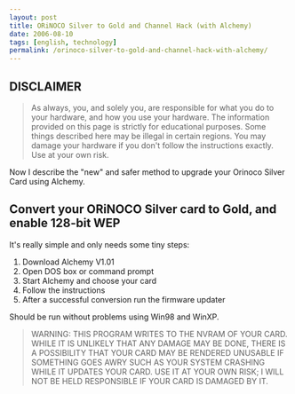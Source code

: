 ```yaml
---
layout: post
title: ORiNOCO Silver to Gold and Channel Hack (with Alchemy)
date: 2006-08-10
tags: [english, technology]
permalink: /orinoco-silver-to-gold-and-channel-hack-with-alchemy/
---
```


## DISCLAIMER
> As always, you, and solely you, are responsible for what you do to your hardware, and how you use your hardware. The information provided on this page is strictly for educational purposes. Some things described here may be illegal in certain regions. You may damage your hardware if you don't follow the instructions exactly. Use at your own risk. 

Now I describe the "new" and safer method to upgrade your Orinoco Silver Card using Alchemy.

## Convert your ORiNOCO Silver card to Gold, and enable 128-bit WEP

It's really simple and only needs some tiny steps:

1.  Download Alchemy V1.01
2.  Open DOS box or command prompt
3.  Start Alchemy and choose your card
4.  Follow the instructions
5.  After a successful conversion run the firmware updater

Should be run without problems using Win98 and WinXP. 

> WARNING: THIS PROGRAM WRITES TO THE NVRAM OF YOUR CARD. WHILE IT IS UNLIKELY THAT ANY DAMAGE MAY BE DONE, THERE IS A POSSIBILITY THAT YOUR CARD MAY BE RENDERED UNUSABLE IF SOMETHING GOES AWRY SUCH AS YOUR SYSTEM CRASHING WHILE IT UPDATES YOUR CARD. USE IT AT YOUR OWN RISK; I WILL NOT BE HELD RESPONSIBLE IF YOUR CARD IS DAMAGED BY IT.